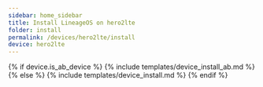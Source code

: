 ```yaml
---
sidebar: home_sidebar
title: Install LineageOS on hero2lte
folder: install
permalink: /devices/hero2lte/install
device: hero2lte
---
```

{% if device.is_ab_device %}
{% include templates/device_install_ab.md %}
{% else %}
{% include templates/device_install.md %}
{% endif %}
